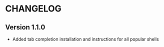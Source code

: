 # CHANGELOG

## Version 1.1.0
* Added tab completion installation and instructions for all popular shells

